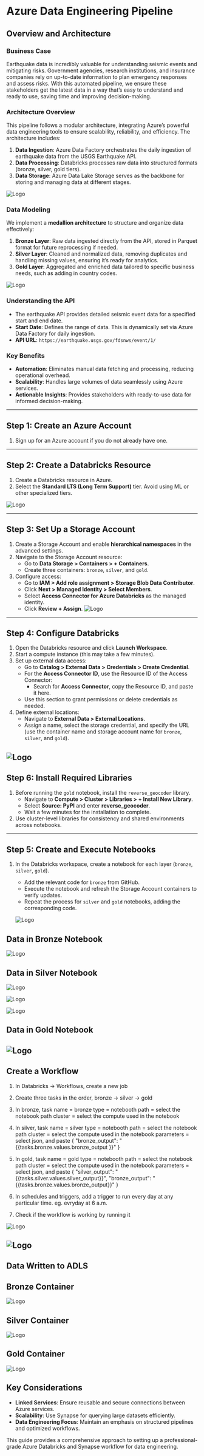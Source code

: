 # Azure Data Engineering Pipeline

## Overview and Architecture

### Business Case

Earthquake data is incredibly valuable for understanding seismic events and mitigating risks. Government agencies, research institutions, and insurance companies rely on up-to-date information to plan emergency responses and assess risks. With this automated pipeline, we ensure these stakeholders get the latest data in a way that’s easy to understand and ready to use, saving time and improving decision-making.

### Architecture Overview

This pipeline follows a modular architecture, integrating Azure’s powerful data engineering tools to ensure scalability, reliability, and efficiency. The architecture includes:

1. **Data Ingestion**: Azure Data Factory orchestrates the daily ingestion of earthquake data from the USGS Earthquake API.
2. **Data Processing**: Databricks processes raw data into structured formats (bronze, silver, gold tiers).
3. **Data Storage**: Azure Data Lake Storage serves as the backbone for storing and managing data at different stages.

![Logo](screenshots/1.png)


### Data Modeling

We implement a **medallion architecture** to structure and organize data effectively:

1. **Bronze Layer**: Raw data ingested directly from the API, stored in Parquet format for future reprocessing if needed.
2. **Silver Layer**: Cleaned and normalized data, removing duplicates and handling missing values, ensuring it’s ready for analytics.
3. **Gold Layer**: Aggregated and enriched data tailored to specific business needs, such as adding in country codes.

![Logo](2.png)

### Understanding the API

- The earthquake API provides detailed seismic event data for a specified start and end date.
- **Start Date**: Defines the range of data. This is dynamically set via Azure Data Factory for daily ingestion.
- **API URL**: `https://earthquake.usgs.gov/fdsnws/event/1/`

### Key Benefits

- **Automation**: Eliminates manual data fetching and processing, reducing operational overhead.
- **Scalability**: Handles large volumes of data seamlessly using Azure services.
- **Actionable Insights**: Provides stakeholders with ready-to-use data for informed decision-making.

---

## Step 1: Create an Azure Account
1. Sign up for an Azure account if you do not already have one.

---

## Step 2: Create a Databricks Resource
1. Create a Databricks resource in Azure.
2. Select the **Standard LTS (Long Term Support)** tier. Avoid using ML or other specialized tiers.

![Logo](3.png)

---

## Step 3: Set Up a Storage Account
1. Create a Storage Account and enable **hierarchical namespaces** in the advanced settings.
2. Navigate to the Storage Account resource:
   - Go to **Data Storage > Containers > + Containers**.
   - Create three containers: `bronze`, `silver`, and `gold`.
3. Configure access:
   - Go to **IAM > Add role assignment > Storage Blob Data Contributor**.
   - Click **Next > Managed Identity > Select Members**.
   - Select **Access Connector for Azure Databricks** as the managed identity.
   - Click **Review + Assign**.
![Logo](4.png)
---

## Step 4: Configure Databricks
1. Open the Databricks resource and click **Launch Workspace**.
2. Start a compute instance (this may take a few minutes).
3. Set up external data access:
   - Go to **Catalog > External Data > Credentials > Create Credential**.
   - For the **Access Connector ID**, use the Resource ID of the Access Connector:
     - Search for **Access Connector**, copy the Resource ID, and paste it here.
   - Use this section to grant permissions or delete credentials as needed.
4. Define external locations:
   - Navigate to **External Data > External Locations**.
   - Assign a name, select the storage credential, and specify the URL (use the container name and storage account name for `bronze`, `silver`, and `gold`).

![Logo](5.png)
---

## Step 6: Install Required Libraries
1. Before running the `gold` notebook, install the `reverse_geocoder` library.
   - Navigate to **Compute > Cluster > Libraries > + Install New Library**.
   - Select **Source: PyPI** and enter **reverse_geocoder**.
   - Wait a few minutes for the installation to complete.
2. Use cluster-level libraries for consistency and shared environments across notebooks.
---

## Step 5: Create and Execute Notebooks
1. In the Databricks workspace, create a notebook for each layer (`bronze`, `silver`, `gold`).
   - Add the relevant code for `bronze` from GitHub.
   - Execute the notebook and refresh the Storage Account containers to verify updates.
   - Repeat the process for `silver` and `gold` notebooks, adding the corresponding code.

   ![Logo](6.png)
  
## Data in Bronze Notebook
![Logo](bn.png)
## Data in Silver Notebook
![Logo](sn1.png)

![Logo](sn2.png)

![Logo](sn3.png)
## Data in Gold Notebook
![Logo](gn.png)
---
## Create a Workflow
1. In Databricks -> Workflows, create a new job
2. Create three tasks in the order, bronze -> silver -> gold
3. In bronze,
   task name = bronze
   type = notebooth
   path = select the notebook path
   cluster = select the compute used in the notebook
4. In silver,
   task name = silver
   type = notebooth
   path = select the notebook path
   cluster = select the compute used in the notebook
   parameters = select json, and paste
   {
  "bronze_output": "{{tasks.bronze.values.bronze_output }}"
   }
5. In gold,
   task name = gold
   type = notebooth
   path = select the notebook path
   cluster = select the compute used in the notebook
   parameters = select json, and paste
   {
  "silver_output": "{{tasks.silver.values.silver_output}}",
  "bronze_output": "{{tasks.bronze.values.bronze_output}}"
   }

6. In schedules and triggers, add a trigger to run every day at any particular time. eg. evryday at 6 a.m.
7. Check if the workflow is working by running it

![Logo](7.png)

![Logo](8.png)
---

## Data Written to ADLS
## Bronze Container
![Logo](bc.png)
## Silver Container
![Logo](sc.png)
## Gold Container
![Logo](gc.png)
## Key Considerations
- **Linked Services**: Ensure reusable and secure connections between Azure services.
- **Scalability**: Use Synapse for querying large datasets efficiently.
- **Data Engineering Focus**: Maintain an emphasis on structured pipelines and optimized workflows.

This guide provides a comprehensive approach to setting up a professional-grade Azure Databricks and Synapse workflow for data engineering.
